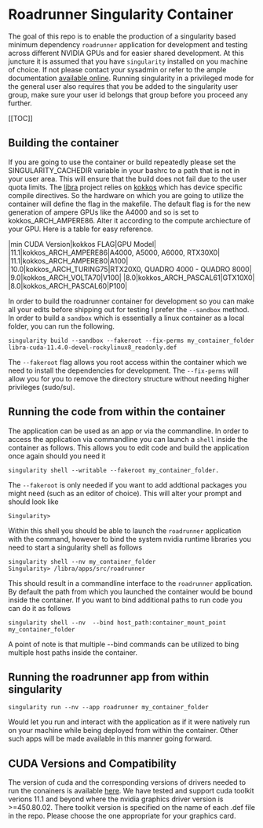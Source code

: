 # Roadrunner Singularity Container

The goal of this repo is to enable the production of a singularity based minimum dependency `roadrunner` application for development and testing across different NVIDIA GPUs and for easier shared development. At this juncture it is assumed that you have `singularity` installed on you machine of choice. If not please contact your sysadmin or refer to the ample documentation [available online](https://docs.sylabs.io/guides/3.11/user-guide/index.html). Running singularity in a privileged mode for the general user also requires that you be added to the singularity user group, make sure your user id belongs that group before you proceed any further.

[[TOC]]

## Building the container
If you are going to use the container or build repeatedly please set the SINGULARITY_CACHEDIR variable in your bashrc to a path that is not in your user area. This will ensure that the build does not fail due to the user quota limits. The [libra](https://gitlab.nrao.edu/sbhatnag/libra) project relies on [kokkos](https://github.com/kokkos/kokkos/) which has device specific compile directives. So the hardware on which you are going to utilize the container will define the flag in the makefile. The default flag is for the new generation of ampere GPUs like the A4000 and so is set to kokkos_ARCH_AMPERE86. Alter it according to the compute archiecture of your GPU. Here is a table for easy reference.

|min CUDA Version|kokkos FLAG|GPU Model|
|11.1|kokkos_ARCH_AMPERE86|A4000, A5000, A6000, RTX30X0|
|11.1|kokkos_ARCH_AMPERE80|A100|
|10.0|kokkos_ARCH_TURING75|RTX20X0, QUADRO 4000 - QUADRO 8000|
|9.0|kokkos_ARCH_VOLTA70|V100|
|8.0|kokkos_ARCH_PASCAL61|GTX10X0|
|8.0|kokkos_ARCH_PASCAL60|P100|

In order to build the roadrunner container for development so you can make all your edits before shipping out for testing I prefer the `--sandbox` method. In order to build a `sandbox` which is essentially a linux container as a local folder, you can run the following.

```
singularity build --sandbox --fakeroot --fix-perms my_container_folder libra-cuda-11.4.0-devel-rockylinux8_readonly.def
```
The `--fakeroot` flag allows you root access within the container which we need to install the dependencies for development. The `--fix-perms` will allow you for you to remove the directory structure without needing higher privileges (sudo/su). 

## Running the code from within the container
The application can be used as an app or via the commandline. In order to access the application via commandline you can launch a `shell` inside the container as follows. This allows you to edit code and build the application once again should you need it
```
singularity shell --writable --fakeroot my_container_folder.
```

The `--fakeroot` is only needed if you want to add addtional packages you might need (such as an editor of choice). This will alter your prompt and should look like 
```
Singularity>
```

Within this shell you should be able to launch the `roadrunner` application with the command, however to bind the system nvidia runtime libraries you need to start a singularity shell as follows
```
singularity shell --nv my_container_folder
Singularity> /libra/apps/src/roadrunner
```
This should result in a commandline interface to the `roadrunner` application. By default the path from which you launched the container would be bound inside the container. If you want to bind additional paths to run code you can do it as follows
```
singularity shell --nv  --bind host_path:container_mount_point my_container_folder
```
A point of note is that multiple --bind commands can be utilized to bing multiple host paths inside the container.

## Running the roadrunner app from within singularity
```
singularity run --nv --app roadrunner my_container_folder
```
Would let you run and interact with the application as if it were natively run on your machine while being deployed from within the container. Other such apps will be made available in this manner going forward.


## CUDA Versions and Compatibility

The version of cuda and the corresponding versions of drivers needed to run the conainers is available [here](https://docs.nvidia.com/cuda/cuda-toolkit-release-notes/index.html).
We have tested and support cuda toolkit verions 11.1 and beyond where the nvidia graphics driver version is >=450.80.02. There toolkit version is specified on the name of each .def file in the repo. Please choose the one appropriate for your graphics card. 